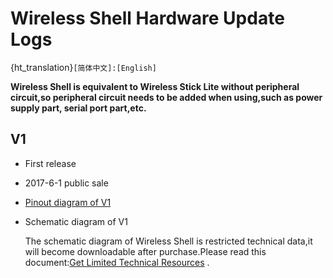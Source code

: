 # Wireless Shell  Hardware Update Logs
{ht_translation}`[简体中文]:[English]`

**Wireless Shell is equivalent to Wireless Stick Lite without peripheral circuit,so peripheral circuit needs to be added when using,such as power supply part, serial port part,etc.**

## V1

- First release
- 2017-6-1 public sale

- [Pinout diagram of V1](http://resource.heltec.cn/download/Wireless_Shell/Wireless_Shell.pdf)

- Schematic diagram of V1

  The schematic diagram of Wireless Shell is restricted technical data,it will become downloadable after purchase.Please read this document:[Get Limited Technical Resources](https://heltec-automation-docs.readthedocs.io/en/latest/general/view_limited_technical_data.html) .



